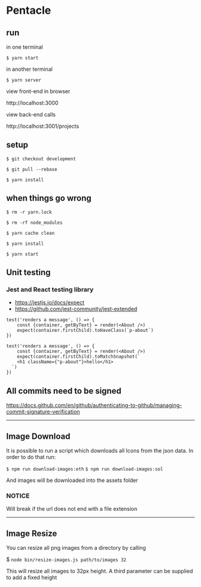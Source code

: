 # Pentacle

## run

in one terminal

`$ yarn start`

in another terminal 

`$ yarn server`

view front-end in browser

http://localhost:3000


view back-end calls

http://localhost:3001/projects



## setup

```
$ git checkout development

$ git pull --rebase

$ yarn install

```

## when things go wrong
```
$ rm -r yarn.lock

$ rm -rf node_modules

$ yarn cache clean

$ yarn install

$ yarn start
```



## Unit testing

### Jest and React testing library

- https://jestjs.io/docs/expect 
- https://github.com/jest-community/jest-extended

```
test('renders a message', () => {
    const {container, getByText} = render(<About />)
    expect(container.firstChild).toHaveClass(`p-about`)
})

test('renders a message', () => {
    const {container, getByText} = render(<About />)
    expect(container.firstChild).toMatchSnapshot(`
    <h1 className={"p-about"}>hello</h1> 
  `)
})
```

## All commits need to be signed

https://docs.github.com/en/github/authenticating-to-github/managing-commit-signature-verification

--------------------------------


## Image Download

It is possible to run a script which downloads all Icons from the json data.
In order to do that run:

`$ npm run download-images:eth`
`$ npm run download-images:sol`

And images will be downloaded into the assets folder

### NOTICE

Will break if the url does not end with a file extension


--------------------------------

## Image Resize
 
You can resize all png images from a directory by calling 

$ `node bin/resize-images.js path/to/images 32`

This will resize all images to 32px height. A third parameter can be supplied to add a fixed height
